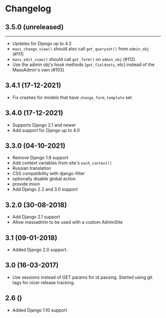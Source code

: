 # Changelog

## 3.5.0 (unreleased)
------------------

* Updates for Django up to 4.2
* ``mass_change_view()`` should also call ``get_queryset()`` from ``admin_obj`` (#111)
* ``mass_edit_view()`` should call ``get_form()`` on ``admin_obj`` (#112)
* Use the admin obj's hook methods (``get_fieldsets``, etc) instead of the MassAdmin's own (#103)

3.4.1 (17-12-2021)
------------------

* Fix crashes for models that have `change_form_template` set

3.4.0 (17-12-2021)
------------------

* Supports Django 2.1 and newer
* Add support for Django up to 4.0

3.3.0 (04-10-2021)
------------------

* Remove Django 1.8 support
* Add context variables from site's `each_context()`
* Russian translation
* CSS compatibility with django-filter
* optionally disable global action
* provide mixin
* Add Django 2.2 and 3.0 support

3.2.0 (30-08-2018)
------------------

* Add Django 2.1 support
* Allow massadmin to be used with a custom AdminSite

3.1 (09-01-2018)
------------------

* Added Django 2.0 support.

3.0 (16-03-2017)
------------------

* Use sessions instead of GET params for id passing. Started using git tags for nicer release tracking.

2.6 ()
------------------

* Added Django 1.10 support
